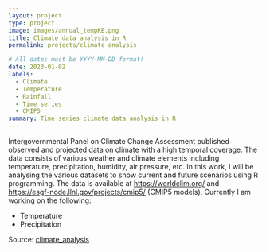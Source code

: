 ```yaml
---
layout: project
type: project
image: images/annual_tempKE.png
title: Climate data analysis in R
permalink: projects/climate_analysis

# All dates must be YYYY-MM-DD format!
date: 2023-01-02
labels:
  - Climate
  - Temperature
  - Rainfall
  - Time series
  - CMIP5
summary: Time series climate data analysis in R 
---
```



Intergovernmental Panel on Climate Change Assessment published observed and projected data on climate with a high temporal coverage. The data consists of various weather and climate elements including temperature, precipitation, humidity, air pressure, etc. In this work, I will be analysing the various datasets to show current and future scenarios using R programming. The data is available at https://worldclim.org/ and https://esgf-node.llnl.gov/projects/cmip5/ (CMIP5 models).
Currently I am working on the following:
- Temperature
- Precipitation

Source: <a href="https://github.com/japhethkimeu/climate_analysis"><i class="large github icon"></i>climate_analysis</a>

